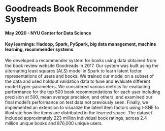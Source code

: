 # Goodreads Book Recommender System

#### May 2020 - NYU Center for Data Science
#### Key learnings: Hadoop, Spark, PySpark, big data management, machine learning, recommender systems

We developed a recommender system for books using data obtained from the book review website Goodreads in 2017. Our system was built using the alternating least squares (ALS) model in Spark to learn latent factor representations of users and books. We trained our model on a subset of the data and used holdout validation data to tune and evaluate different model hyper-parameters. We considered various metrics for evaluating performance for the top 500 book recommendations for each user including precision at 500, mean average precision, and others, and examined our final model’s performance on test data not previously seen. Finally, we implemented an extension to visualize the latent item factors using t-SNE to illustrate how the items are distributed in the learned space.
The dataset included approximately 223 million individual book ratings, across 2.4 million unique books and 876,000 unique users.
